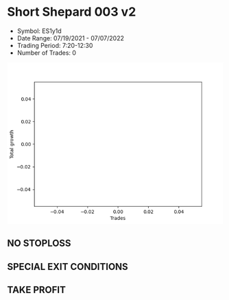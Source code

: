 # Short Shepard 003 v2 
- Symbol: ES1y1d
- Date Range: 07/19/2021 - 07/07/2022
- Trading Period: 7:20-12:30
- Number of Trades: 0

![Plot](ShortShepard003v2ES1y1d.png)
## NO STOPLOSS









## SPECIAL EXIT CONDITIONS 


## TAKE PROFIT









